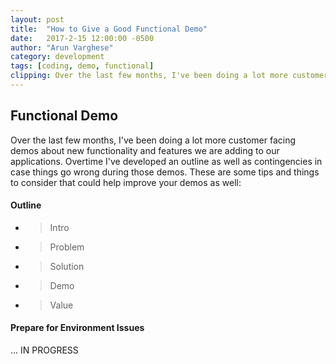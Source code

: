 ```yaml
---
layout: post
title:  "How to Give a Good Functional Demo"
date:   2017-2-15 12:00:00 -0500
author: "Arun Varghese"
category: development
tags: [coding, demo, functional]
clipping: Over the last few months, I've been doing a lot more customer facing demos about new functionality and features we are adding to our applications...  
---
```


## Functional Demo  
Over the last few months, I've been doing a lot more customer facing demos about new functionality and features we are adding to our applications. Overtime I've developed an outline as well as contingencies in case things go wrong during those demos. These are some tips and things to consider that could help improve your demos as well:

#### Outline  
+ > Intro  
+ > Problem  
+ > Solution  
+ > Demo 
+ > Value

#### Prepare for Environment Issues  
... IN PROGRESS


